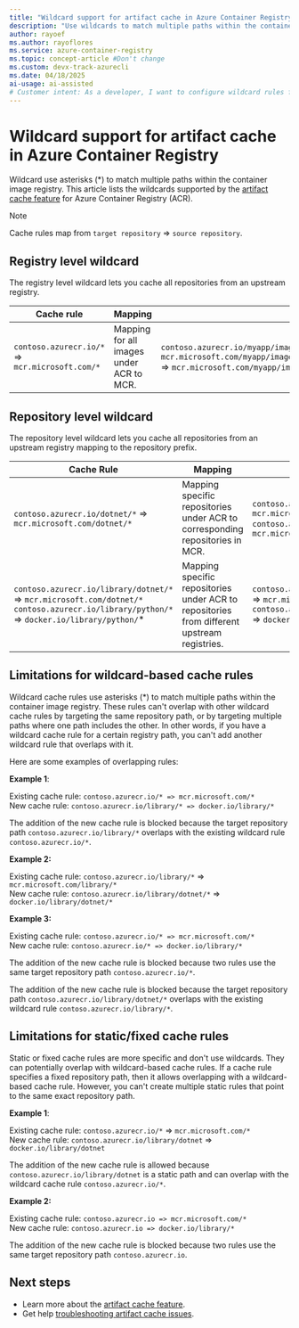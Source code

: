 ```yaml
---
title: "Wildcard support for artifact cache in Azure Container Registry"
description: "Use wildcards to match multiple paths within the container image registry. Artifact cache currently supports registry and repository level wildcards."
author: rayoef
ms.author: rayoflores
ms.service: azure-container-registry
ms.topic: concept-article #Don't change
ms.custom: devx-track-azurecli
ms.date: 04/18/2025
ai-usage: ai-assisted
# Customer intent: As a developer, I want to configure wildcard rules for artifact caching in a container registry, so that I can efficiently manage and retrieve container images across multiple repositories.
---
```


# Wildcard support for artifact cache in Azure Container Registry

Wildcard use asterisks (*) to match multiple paths within the container image registry. This article lists the wildcards supported by the [artifact cache feature](artifact-cache-overview.md) for Azure Container Registry (ACR).

> [!NOTE]
> Cache rules map from `target repository` => `source repository`.

## Registry level wildcard

The registry level wildcard lets you cache all repositories from an upstream registry.

| Cache rule                                  | Mapping                                  | Example                                                                                                                                |
| ------------------------------------------- | ---------------------------------------- | -------------------------------------------------------------------------------------------------------------------------------------- |
| `contoso.azurecr.io/*` => `mcr.microsoft.com/*` | Mapping for all images under ACR to MCR. | `contoso.azurecr.io/myapp/image1` => `mcr.microsoft.com/myapp/image1<br>contoso.azurecr.io/myapp/image2` => `mcr.microsoft.com/myapp/image2` |

## Repository level wildcard

The repository level wildcard lets you cache all repositories from an upstream registry mapping to the repository prefix.

| Cache Rule                                                                                                                              | Mapping                                                                                     | Example                                                                                                                                            |
| --------------------------------------------------------------------------------------------------------------------------------------- | ------------------------------------------------------------------------------------------- | -------------------------------------------------------------------------------------------------------------------------------------------------- |
| `contoso.azurecr.io/dotnet/*` => `mcr.microsoft.com/dotnet/*`                                                                               | Mapping specific repositories under ACR to corresponding repositories in MCR.               | `contoso.azurecr.io/dotnet/sdk` => `mcr.microsoft.com/dotnet/sdk`<br>`contoso.azurecr.io/dotnet/runtime` => `mcr.microsoft.com/dotnet/runtime`             |
| `contoso.azurecr.io/library/dotnet/*` => `mcr.microsoft.com/dotnet/*` <br>`contoso.azurecr.io/library/python/*` => `docker.io/library/python/`* | Mapping specific repositories under ACR to repositories from different upstream registries. | `contoso.azurecr.io/library/dotnet/app1` => `mcr.microsoft.com/dotnet/app1` <br>`contoso.azurecr.io/library/python/app3` => `docker.io/library/python/app3` |

## Limitations for wildcard-based cache rules

Wildcard cache rules use asterisks (*) to match multiple paths within the container image registry. These rules can't overlap with other wildcard cache rules by targeting the same repository path, or by targeting multiple paths where one path includes the other. In other words, if you have a wildcard cache rule for a certain registry path, you can't add another wildcard rule that overlaps with it.

Here are some examples of overlapping rules:

**Example 1**:

Existing cache rule: `contoso.azurecr.io/* => mcr.microsoft.com/*`<br>
New cache rule: `contoso.azurecr.io/library/* => docker.io/library/*`<br>

The addition of the new cache rule is blocked because the target repository path `contoso.azurecr.io/library/*` overlaps with the existing wildcard rule `contoso.azurecr.io/*`.

**Example 2:**

Existing cache rule: `contoso.azurecr.io/library/*` => `mcr.microsoft.com/library/*`<br>
New cache rule: `contoso.azurecr.io/library/dotnet/*` => `docker.io/library/dotnet/*`<br>

**Example 3:**

Existing cache rule: `contoso.azurecr.io/* => mcr.microsoft.com/*`<br>
New cache rule: `contoso.azurecr.io/* => docker.io/library/*`<br>

The addition of the new cache rule is blocked because two rules use the same target repository path `contoso.azurecr.io/*`.

The addition of the new cache rule is blocked because the target repository path `contoso.azurecr.io/library/dotnet/*` overlaps with the existing wildcard rule  `contoso.azurecr.io/library/*`.

## Limitations for static/fixed cache rules

Static or fixed cache rules are more specific and don't use wildcards. They can potentially overlap with wildcard-based cache rules. If a cache rule specifies a fixed repository path, then it allows overlapping with a wildcard-based cache rule. However, you can't create multiple static rules that point to the same exact repository path.

**Example 1**:

Existing cache rule: `contoso.azurecr.io/*` => `mcr.microsoft.com/*`<br>
New cache rule: `contoso.azurecr.io/library/dotnet` => `docker.io/library/dotnet`<br>

The addition of the new cache rule is allowed because `contoso.azurecr.io/library/dotnet` is a static path and can overlap with the wildcard cache rule `contoso.azurecr.io/*`.

**Example 2:**

Existing cache rule: `contoso.azurecr.io => mcr.microsoft.com/*`<br>
New cache rule: `contoso.azurecr.io => docker.io/library/*`<br>

The addition of the new cache rule is blocked because two rules use the same target repository path `contoso.azurecr.io`.

## Next steps

- Learn more about the [artifact cache feature](artifact-cache-overview.md).
- Get help [troubleshooting artifact cache issues](troubleshoot-artifact-cache.md).
